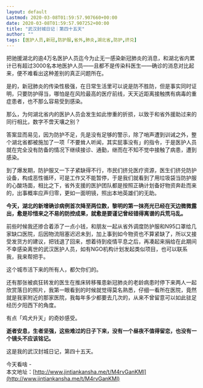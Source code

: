```yaml
---
layout: default
Lastmod: 2020-03-08T01:59:57.907660+00:00
date: 2020-03-08T01:59:57.907252+00:00
title: "武汉封城日记｜第四十五天"
author: ""
tags: [医护人员,新冠,防护服,省外,肺炎,湖北省,防护,挤兑]
---
```


把驰援湖北的逾4万名医护人员迄今为止无一感染新冠肺炎的消息，和湖北省内累计已有超过3000名本地医护人员——且都不是传染科医生——确诊的消息对比起来，便不难看出这种差别的真正问题所在。

  

是的，新冠肺炎的传染性极强，在日常生活里可以说是防不胜防，但是事实同时证明，只要防护得当，哪怕是在风险最高的医疗前线，天天近距离接触携有病毒的重症患者，也不那么容易受到感染。

  

那么，为何湖北省内的医护人员会发生如此惨重的折损，以致于和省外援助过来的同行相比，数字不啻天壤之别？

  

答案显而易见，因为防护不足，先是没有足够的警示，除了哨声遭到训诫之外，整个湖北省都被施加了一项「不要耸人听闻，其实屁事没有」的指令，于是医护人员就在完全没有防备的情况下继续接诊、通勤，继而在不知不觉中接触了病患，遭到感染。

  

到了爆发期，防护服又一下子紧缺得不行，市民们挤兑医疗资源，医生们挤兑防护设备，构成恶性循环，可是工作又不能暂停，于是我们就看到了用垃圾袋当防护服的心酸场面，相比之下，省外支援的医护团队都是按照正确计划备好物资奔赴而来的，出事概率应声归零，更如一面明镜，照出本地英雄们的无助。

  

**今天，湖北的新增确诊病例首次降至两位数，黎明的第一抹亮光已经在天边微微露出，愈是珍惜来之不易的防控成果，就愈是要谨记曾经错得离谱的兵荒马乱。**

  

前些时候我还掺合着添了一点小钱，和朋友一起从省外调度防护服和N95口罩给几家缺口医院，后因物流阻塞迟迟未到，加上事到如今物资也不算紧缺了，所以又接受发货方的建议，把钱退了回来，想着待到疫情平息之后，再凑起来捐给在此期间不幸感染离世的武汉医护人员，如有NGO机构计划发起类似项目，也可以联系我，我来帮把手。

  

这个城市活下来的所有人，都欠你们的。

  

还有那张被疯狂转发的医生在推床转移罹患新冠肺炎的老龄病患时停下来两人一起欣赏落日的照片，我第一眼看到的时候就觉得莫名熟悉，仔细一看所在医院，竟然就是我家附近的那家医院，我每年多少都要去几次的，从来不曾留意可以如此驻足经历夕阳西下的角度。

  

有点「鸡犬升天」的奇妙感受。

  

**逝者安息，生者坚强，这些难过的日子下来，没有一个昼夜不值得留恋，也没有一个镜头不应该铭记。**

  

这是我的武汉封城日记，第四十五天。

  

今天看啥 -  
本文地址：[http://www.jintiankansha.me/t/M4rvGanKMl](http://www.jintiankansha.me/t/M4rvGanKMl)

